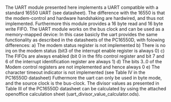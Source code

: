 The UART module presented here implements a UART compatible with
a standard 16550 UART (see datasheet). The difference with the
16550 is that the modem-control and hardware handshaking are
hardwired, and thus not implemented.
Furthermore this module provides a 16 byte read and 16 byte write FIFO.
The UART module works on the bus clock and can be used as a memory-mapped 
device:
   In this case basicly the uart provides the same functionality as described in the
   datasheets of the PC16550D, with folowing differences:
   a) The modem status register is not implemented
   b) There is no irq on the modem status (bit3 of the interrupt enable 
      register is always 0)
   c) The FIFOs are always enabled (bit 0 in the fifo control register and 
      bit 7 and 6 of the interrupt identification register are always 1)
   d) The bits 3..0 of the Modem control registers are not implemented and 
      hence always 0
   e) The character timeout indicator is not implemented (see Table IV in the 
      PC16550D datasheet)
   Futhermore the uart can only be used in byte mode, and the source clock
   is the bus-clock. The divisor values as presented in Table III of the
   PC16550D datasheet can be calculated by using the attached openoffice
   calculation sheet (uart_divisor_value_calculator.ods).
